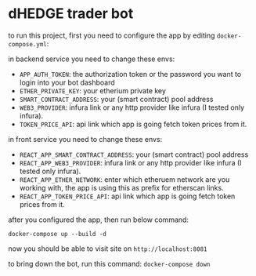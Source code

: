 # dHEDGE trader bot

to run this project, first you need to configure the app by editing `docker-compose.yml`:

in backend service you need to change these envs:

- `APP_AUTH_TOKEN`: the authorization token or the password you want to login into your bot dashboard
- `ETHER_PRIVATE_KEY`: your etherium private key
- `SMART_CONTRACT_ADDRESS`: your (smart contract) pool address
- `WEB3_PROVIDER`: infura link or any http provider like infura (I tested only infura).
- `TOKEN_PRICE_API`: api link which app is going fetch token prices from it.

in front service you need to change these envs:

- `REACT_APP_SMART_CONTRACT_ADDRESS`: your (smart contract) pool address
- `REACT_APP_WEB3_PROVIDER`: infura link or any http provider like infura (I tested only infura).
- `REACT_APP_ETHER_NETWORK`: enter which etheruem network are you working with, the app is using this as prefix for etherscan links.
- `REACT_APP_TOKEN_PRICE_API`: api link which app is going fetch token prices from it.

after you configured the app, then run below command:

```
docker-compose up --build -d
```

now you should be able to visit site on `http://localhost:8081`

to bring down the bot, run this command: `docker-compose down`
